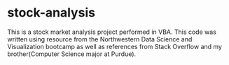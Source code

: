 # stock-analysis
This is a stock market analysis project performed in VBA. This code was written using resource from the Northwestern Data Science and Visualization bootcamp as well as references from Stack Overflow and my brother(Computer Science major at Purdue). 
